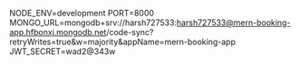 NODE_ENV=development
PORT=8000
MONGO_URL=mongodb+srv://harsh727533:harsh727533@mern-booking-app.hfbonxj.mongodb.net/code-sync?retryWrites=true&w=majority&appName=mern-booking-app
JWT_SECRET=wad2@343w